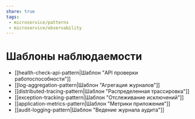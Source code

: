 ```yaml
---
share: true
tags:
 - microservice/patterns
 - microservice/observability
---
```

# Шаблоны наблюдаемости
- [[health-check-api-pattern|Шаблон "API проверки работоспособности"]]
- [[log-aggregation-pattern|Шаблон "Агрегация журналов"]]
- [[distributed-tracing-pattern|Шаблон "Распределенная трассировка"]]
- [[exception-tracking-pattern|Шаблон "Отслеживание исключений"]]
- [[application-metrics-pattern|Шаблон "Метрики приложения"]]
- [[audit-logging-pattern|Шаблон "Ведение журнала аудита"]]